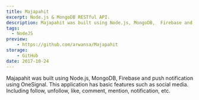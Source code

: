 ```yaml
---
title: Majapahit
excerpt: Node.js & MongoDB RESTful API.
description: Majapahit was built using Node.js, MongoDB,  Firebase and push notification using OneSignal. This application has basic features such as social media. Including follow, unfollow, like, comment, mention, notification, etc.
tags:
  - NodeJS
preview:
	- https://github.com/arwansa/Majapahit
storage:
	- GitHub
date: 2017-10-24
---
```


Majapahit was built using Node.js, MongoDB,  Firebase and push notification using OneSignal. This application has basic features such as social media. Including follow, unfollow, like, comment, mention, notification, etc.
